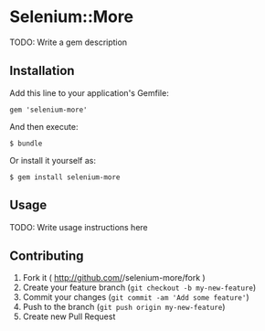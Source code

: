 # Selenium::More

TODO: Write a gem description

## Installation

Add this line to your application's Gemfile:

    gem 'selenium-more'

And then execute:

    $ bundle

Or install it yourself as:

    $ gem install selenium-more

## Usage

TODO: Write usage instructions here

## Contributing

1. Fork it ( http://github.com/<my-github-username>/selenium-more/fork )
2. Create your feature branch (`git checkout -b my-new-feature`)
3. Commit your changes (`git commit -am 'Add some feature'`)
4. Push to the branch (`git push origin my-new-feature`)
5. Create new Pull Request
